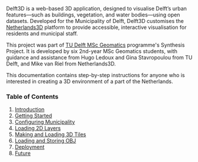 <!-- # Delft3D: Documentation  -->

Delft3D is a web-based 3D application, designed to visualise Delft’s urban
features—such as buildings, vegetation, and water bodies—using open datasets. Developed for the Municipality of Delft,
Delft3D customises the [Netherlands3D](https://netherlands3d.eu/) platform to provide accessible, interactive visualisation for residents and municipal
staff. 

This project was part of [TU Delft MSc Geomatics](https://www.tudelft.nl/onderwijs/opleidingen/masters/gm/msc-geomatics) programme's Synthesis Project. It is developed by six 2nd-year MSc Geomatics students, with guidance and assistance from Hugo Ledoux and Gina Stavropoulou from TU Delft, and Mike van Riel from Netherlands3D.

This documentation contains step-by-step instructions for anyone who is interested in creating a 3D environment of a part of the Netherlands.

### Table of Contents
1. [Introduction](./introduction.md)
2. [Getting Started](./getting-started.md)
3. [Configuring Municipality](./configuring-municipality.md)
4. [Loading 2D Layers](./loading-2D-layers.md)
5. [Making and Loading 3D Tiles](./making-3D-tiles.md)
6. [Loading and Storing OBJ](./loading-obj.md)
7. [Deployment](./deployment.md)
8. [Future](./future.md)
